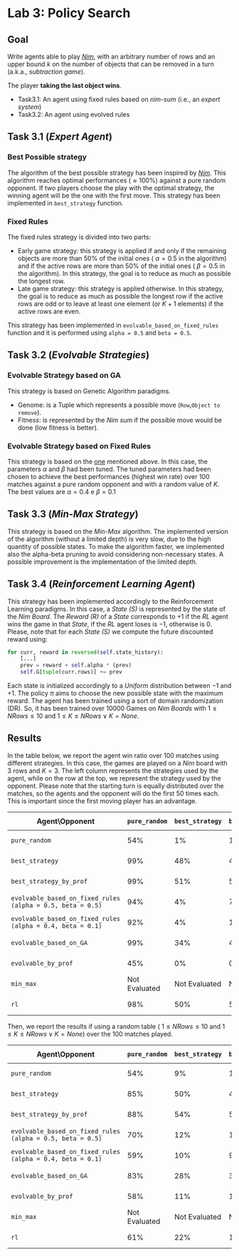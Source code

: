 # Lab 3: Policy Search

## Goal

Write agents able to play [*Nim*](https://en.wikipedia.org/wiki/Nim), with an arbitrary number of rows and an upper bound $k$ on the number of objects that can be removed in a turn (a.k.a., *subtraction game*).

The player **taking the last object wins**.

* Task3.1: An agent using fixed rules based on *nim-sum* (i.e., an *expert system*)
* Task3.2: An agent using evolved rules

## Task 3.1 (*Expert Agent*)

### Best Possible strategy

The algorithm of the best possible strategy has been inspired by [*Nim*](https://en.wikipedia.org/wiki/Nim). This algorithm reaches optimal performances ($\approx 100\%$) against a pure random opponent. If two players choose the play with the optimal strategy, the winning agent will be the one with the first move. This strategy has been implemented in `best_strategy` function.

### Fixed Rules

The fixed rules strategy is divided into two parts:

* Early game strategy: this strategy is applied if and only if the remaining objects are more than 50% of the initial ones ( $\alpha = 0.5$ in the algorithm) and if the active rows are more than 50% of the initial ones ( $\beta = 0.5$ in the algorithm). In this strategy, the goal is to reduce as much as possible the longest row.
* Late game strategy: this strategy is applied otherwise. In this strategy, the goal is to reduce as much as possible the longest row if the active rows are odd or to leave at least one element (or $K + 1$ elements) if the active rows are even.

This strategy has been implemented in `evolvable_based_on_fixed_rules` function and it is performed using `alpha = 0.5` and `beta = 0.5`.

## Task 3.2 (*Evolvable Strategies*)

### Evolvable Strategy based on GA

This strategy is based on Genetic Algorithm paradigms.

* Genome: is a Tuple which represents a possible move (`Row`,`Object to remove`).
* Fitness: is represented by the _Nim sum_ if the possible move would be done (low fitness is better).

### Evolvable Strategy based on Fixed Rules

This strategy is based on the [one](#fixed-rules) mentioned above. In this case, the parameters $\alpha$ and $\beta$ had been tuned.
The tuned parameters had been chosen to achieve the best performances (highest win rate) over 100 matches against a pure random opponent and with a random value of $K$. The best values are $\alpha = 0.4$ e $\beta = 0.1$

## Task 3.3 (*Min-Max Strategy*)

This strategy is based on the _Min-Max_ algorithm. The implemented version of the algorithm (without a limited depth) is very slow, due to the high quantity of possible states. To make the algorithm faster, we implemented also the alpha-beta pruning to avoid considering non-necessary states. A possible improvement is the implementation of the limited depth.

## Task 3.4 (*Reinforcement Learning Agent*)

This strategy has been implemented accordingly to the Reinforcement Learning paradigms. In this case, a _State (S)_ is represented by the state of the _Nim Board_. The _Reward (R)_ of a _State_ corresponds to $+1$ if the _RL_ agent wins the game in that _State_, if the _RL_ agent loses is $-1$, otherwise is $0$. Please, note that for each _State (S)_ we compute the future discounted reward using:

```python
for curr, reward in reversed(self.state_history):
    [...]
    prev = reward + self.alpha * (prev)
    self.G[tuple(curr.rows)] += prev
```

Each state is initialized accordingly to a _Uniform_ distribution between $-1$ and $+1$. The policy $\pi$ aims to choose the new possible state with the maximum reward.
The agent has been trained using a sort of domain randomization (DR). So, it has been trained over $10000$ Games on _Nim Boards_ with $1 \leq N Rows \leq 10$ and $1 \leq K \leq N Rows \lor K = None$.

## Results

In the table below, we report the agent win ratio over 100 matches using different strategies. In this case, the games are played on a _Nim_ board with 3 rows and $K = 3$. The left column represents the strategies used by the agent, while on the row at the top, we represent the strategy used by the opponent. Please note that the starting turn is equally distributed over the matches, so the agents and the opponent will do the first 50 times each. This is important since the first moving player has an advantage.

| Agent\Opponent                                             | `pure_random` | `best_strategy` | `best_strategy_by_prof` | `evolvable_based_on_fixed_rules (alpha = 0.5, beta = 0.5)` | `evolvable_based_on_fixed_rules (alpha = 0.4, beta = 0.1)` | `evolvable_based_on_GA` | `evolvable_by_prof` | `min_max`     | `rl`          |
|------------------------------------------------------------|---------------|-----------------|-------------------------|------------------------------------------------------------|------------------------------------------------------------|-------------------------|---------------------|---------------|---------------|
| `pure_random`                                              | 54%           | 1%              | 1%                      | 19%                                                        | 16%                                                        | 1%                      | 44%                 | Not Evaluated | 4%            |
| `best_strategy`                                            | 99%           | 48%             | 47%                     | 100%                                                       | 99%                                                        | 60%                     | 96%                 | Not Evaluated | 50%           |
| `best_strategy_by_prof`                                    | 99%           | 51%             | 53%                     | 96%                                                        | 93%                                                        | 63%                     | 99%                 | Not Evaluated | 50%           |
| `evolvable_based_on_fixed_rules (alpha = 0.5, beta = 0.5)` | 94%           | 4%              | 7%                      | 50%                                                        | 46%                                                        | 4%                      | 91%                 | Not Evaluated | 50%           |
| `evolvable_based_on_fixed_rules (alpha = 0.4, beta = 0.1)` | 92%           | 4%              | 1%                      | 52%                                                        | 51%                                                        | 5%                      | 87%                 | Not Evaluated | 0%            |
| `evolvable_based_on_GA`                                    | 99%           | 34%             | 44%                     | 98%                                                        | 99%                                                        | 52%                     | 99%                 | Not Evaluated | 50%           |
| `evolvable_by_prof`                                        | 45%           | 0%              | 0%                      | 9%                                                         | 19%                                                        | 1%                      | 51%                 | Not Evaluated | 4%            |
| `min_max`                                                  | Not Evaluated | Not Evaluated   | Not Evaluated           | Not Evaluated                                              | Not Evaluated                                              | Not Evaluated           | Not Evaluated       | Not Evaluated | Not Evaluated |
| `rl`                                                       | 98%           | 50%             | 50%                     | 50%                                                        | 100%                                                       | 50%                     | 96%                 | Not Evaluated | 50%           |

Then, we report the results if using a random table ( $1 \leq N Rows \leq 10$ and $1 \leq K \leq N Rows \lor K = None$) over the 100 matches played.

| Agent\Opponent                                             | `pure_random` | `best_strategy` | `best_strategy_by_prof` | `evolvable_based_on_fixed_rules (alpha = 0.5, beta = 0.5)` | `evolvable_based_on_fixed_rules (alpha = 0.4, beta = 0.1)` | `evolvable_based_on_GA` | `evolvable_by_prof` | `min_max`     | `rl`          |
|------------------------------------------------------------|---------------|-----------------|-------------------------|------------------------------------------------------------|------------------------------------------------------------|-------------------------|---------------------|---------------|---------------|
| `pure_random`                                              | 54%           | 9%              | 12%                     | 22%                                                        | 40%                                                        | 14%                     | 54%                 | Not Evaluated | 33%           |
| `best_strategy`                                            | 85%           | 50%             | 47%                     | 87%                                                        | 88%                                                        | 63%                     | 97%                 | Not Evaluated | 92%           |
| `best_strategy_by_prof`                                    | 88%           | 54%             | 51%                     | 88%                                                        | 90%                                                        | 67%                     | 86%                 | Not Evaluated | 81%           |
| `evolvable_based_on_fixed_rules (alpha = 0.5, beta = 0.5)` | 70%           | 12%             | 16%                     | 51%                                                        | 57%                                                        | 18%                     | 68%                 | Not Evaluated | 59%           |
| `evolvable_based_on_fixed_rules (alpha = 0.4, beta = 0.1)` | 59%           | 10%             | 9%                      | 34%                                                        | 48%                                                        | 13%                     | 63%                 | Not Evaluated | 51%           |
| `evolvable_based_on_GA`                                    | 83%           | 28%             | 31%                     | 78%                                                        | 87%                                                        | 54%                     | 93%                 | Not Evaluated | 75%           |
| `evolvable_by_prof`                                        | 58%           | 11%             | 12%                     | 30%                                                        | 44%                                                        | 18%                     | 45%                 | Not Evaluated | 35%           |
| `min_max`                                                  | Not Evaluated | Not Evaluated   | Not Evaluated           | Not Evaluated                                              | Not Evaluated                                              | Not Evaluated           | Not Evaluated       | Not Evaluated | Not Evaluated |
| `rl`                                                       | 61%           | 22%             | 17%                     | 39%                                                        | 47%                                                        | 21%                     | 62%                 | Not Evaluated | 52%           |

